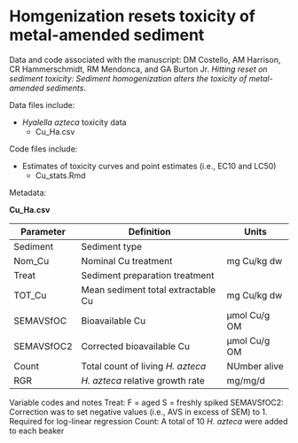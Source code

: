 # Homgenization resets toxicity of metal-amended sediment

Data and code associated with the manuscript:
DM Costello, AM Harrison, CR Hammerschmidt, RM Mendonca, and GA Burton Jr. *Hitting reset on sediment toxicity: Sediment homogenization alters the toxicity of metal-amended sediments*.

Data files include:
* *Hyalella azteca* toxicity data
  * Cu_Ha.csv


Code files include:
* Estimates of toxicity curves and point estimates (i.e., EC10 and LC50)
  * Cu_stats.Rmd

Metadata:

__Cu_Ha.csv__

|Parameter     |Definition   |Units  |
| ------------- |-----------| -----|
|Sediment| Sediment type||
|Nom_Cu|Nominal Cu treatment|mg Cu/kg dw|
|Treat|Sediment preparation treatment|
|TOT_Cu|Mean sediment total extractable Cu|mg Cu/kg dw|
|SEMAVSfOC|Bioavailable Cu|µmol Cu/g OM|
|SEMAVSfOC2|Corrected bioavailable Cu|µmol Cu/g OM|
|Count|Total count of living *H. azteca*|NUmber alive|
|RGR|*H. azteca* relative growth rate|mg/mg/d|


Variable codes and notes
Treat: F = aged S = freshly spiked
SEMAVSfOC2: Correction was to set negative values (i.e., AVS in excess of SEM) to 1. Required for log-linear regression
Count: A total of 10 *H. azteca* were added to each beaker

